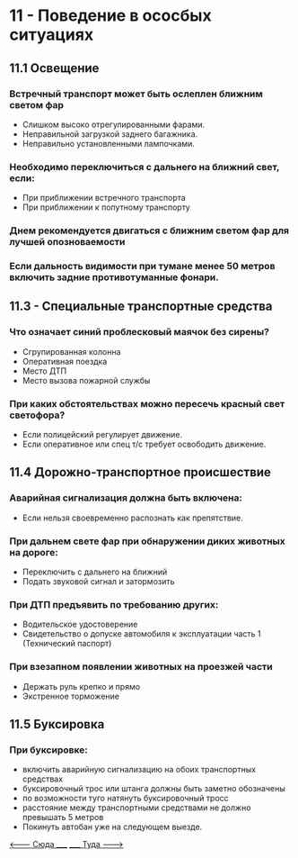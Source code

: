 # 11 - Поведение в ососбых ситуациях
## 11.1 Освещение
### Встречный транспорт может быть ослеплен ближним светом фар
+ Слишком высоко отрегулированными фарами.
+ Неправильной загрузкой заднего багажника.
+ Неправильно установленными лампочками.

### Необходимо переключиться с дальнего на ближний свет, если:
+ При приближении встречного транспорта
+ При приближении к попутному транспорту

### Днем рекомендуется двигаться с ближним светом фар для лучшей опозноваемости
### Если дальность видимости при тумане менее 50 метров включить задние противотуманные фонари.

## 11.3 - Специальные транспортные средства
### Что означает синий проблесковый маячок без сирены?
+ Сгрупированная колонна
+ Оперативная поездка
+ Место ДТП
+ Место вызова пожарной службы

### При каких обстоятельствах можно пересечь красный свет светофора?
+ Если полицейский регулирует движение.
+ Если оперативное или спец т/с требует освободить движение.

## 11.4 Дорожно-транспортное происшествие
### Аварийная сигнализация должна быть включена:
+ Если нельзя своевременно распознать как препятствие.

### При дальнем свете фар при обнаружении диких животных на дороге:
+ Переключить с дальнего на ближний
+ Подать звуковой сигнал и затормозить

### При ДТП предъявить по требованию других:
+ Водительское удостоверение
+ Свидетельство о допуске автомобиля к эксплуатации часть 1 (Технический паспорт)

### При взезапном появлении животных на проезжей части
+ Держать руль крепко и прямо
+ Экстренное торможение

## 11.5 Буксировка
### При буксировке:
+ включить аварийную сигнализацию на обоих транспортных средствах
+ буксировочный трос или штанга должны быть заметно обозначены
+ по возможности туго натянуть буксировочный тросс
+ расстояние между транспортными средствами не должно превышать 5 метров
+ Покинуть автобан уже на следующем выезде.

[<--- Сюда ___](/10%20-%20parking.md)
[___ Туда --->](/12%20-%20consequneces.md)
